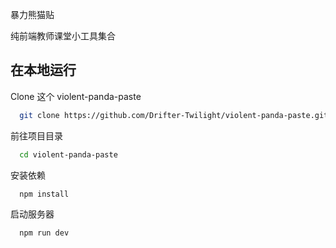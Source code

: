 
暴力熊猫贴

纯前端教师课堂小工具集合



## 在本地运行

Clone 这个 violent-panda-paste

```bash
  git clone https://github.com/Drifter-Twilight/violent-panda-paste.git
```

前往项目目录

```bash
  cd violent-panda-paste
```

安装依赖

```bash
  npm install
```

启动服务器

```bash
  npm run dev
```

